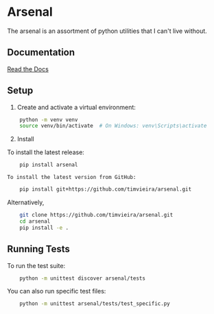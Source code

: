 # Arsenal

The arsenal is an assortment of python utilities that I can't live without.

## Documentation

[Read the Docs](https://python-arsenal.readthedocs.io/en/latest/)

## Setup

1. Create and activate a virtual environment:

```bash
    python -m venv venv
    source venv/bin/activate  # On Windows: venv\Scripts\activate
```

2. Install

To install the latest release:

```bash
    pip install arsenal
```
    
    To install the latest version from GitHub:

```bash
    pip install git+https://github.com/timvieira/arsenal.git
```

Alternatively,

```bash
    git clone https://github.com/timvieira/arsenal.git
    cd arsenal
    pip install -e .
```

## Running Tests

To run the test suite:

```bash
    python -m unittest discover arsenal/tests
```

You can also run specific test files:

```bash
    python -m unittest arsenal/tests/test_specific.py
```
